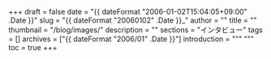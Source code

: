 +++
draft = false
date = "{{ dateFormat "2006-01-02T15:04:05+09:00" .Date }}"
slug = "{{ dateFormat "20060102" .Date }}_"
author = ""
title = ""
thumbnail = "/blog/images/"
description = ""
sections = "インタビュー"
tags = []
archives = ["{{ dateFormat "2006/01" .Date }}"]
introduction = """ """
toc = true
+++
